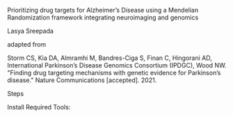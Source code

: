Prioritizing drug targets for Alzheimer’s Disease
using a Mendelian Randomization framework integrating neuroimaging and genomics

Lasya Sreepada

adapted from

Storm CS, Kia DA, Almramhi M, Bandres-Ciga S, Finan C, Hingorani AD, International Parkinson’s Disease Genomics Consortium (IPDGC), Wood NW. "Finding drug targeting mechanisms with genetic evidence for Parkinson’s disease." Nature Communications [accepted]. 2021.

Steps

Install Required Tools:
